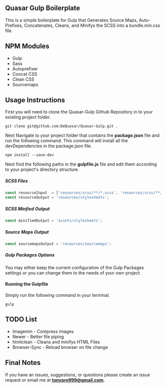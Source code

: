 Quasar Gulp Boilerplate
---

This is a simple boilerplate for Gulp that Generates Source Maps, Auto-Prefixes, Concatenates,
Cleans, and Minifys the SCSS into a bundle.min.css file.

NPM Modules
---

* Gulp 
* Sass 
* Autoprefixer
* Concat CSS
* Clean CSS
* Sourcemaps

Usage Instructions
---

First you will need to clone the Quasar-Gulp Github Repository in to your existing project folder.

```git
git clone git@github.com:DeQuasar/Quasar-Gulp.git . 
```

Next Navigate to your project folder that contains the **package.json** file and run the following command.
This command will install all the devDependencies in the package.json file.

```git
npm install --save-dev
```

Next find the following paths in the **gulpfile.js** file and edit them according to your project's directory structure.

##### SCSS Files

```javascript
const resourceInput  = ['resources/scss/**/*.scss', 'resources/scss/**/*_.scss'];
const resourceOutput = 'resources/stylesheets';
```

##### SCSS Minfied Output

```javascript
const minifiedOutput = 'assets/stylesheets';
```

##### Source Maps Output

```javascript
const sourcemapsOutput = 'resources/sourcemaps';
```

##### Gulp Packages Options

You may either keep the current configuration of the Gulp Packages settings or you can change them to
the needs of your own project.

#### Running the Gulpfile

Simply run the following command in your terminal.
```
gulp
```

TODO List
---

* Imagemin - Compress images
* Newer - Better file piping
* htmlclean - Cleans and minifys HTML Files
* Browser-Sync - Reload browser on file change

Final Notes
---

If you have an issues, suggestions, or questions please create an issue request or email me at
**tonypro999@gmail.com.** 